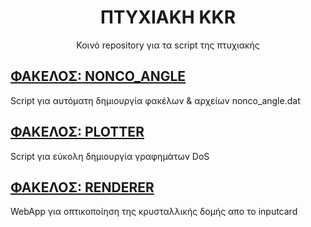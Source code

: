 <h1 align=center> ΠΤΥΧΙΑΚΗ KKR </h1>
<p align=center> Κοινό repository για τα script της πτυχιακής </p>

## <ins> ΦΑΚΕΛΟΣ: NONCO_ANGLE </ins>
Script για αυτόματη δημιουργία φακέλων & αρχείων nonco_angle.dat

## <ins> ΦΑΚΕΛΟΣ: PLOTTER </ins>
Script για εύκολη δημιουργία γραφημάτων DoS

## <ins> ΦΑΚΕΛΟΣ: RENDERER </ins>
WebApp για οπτικοποίηση της κρυσταλλικής δομής απο το inputcard
